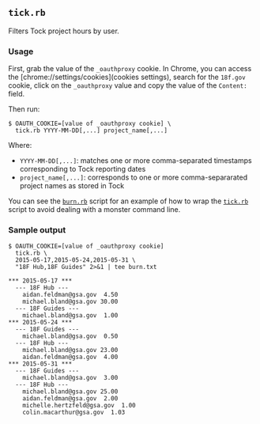 ## `tick.rb`

Filters Tock project hours by user.

### Usage

First, grab the value of the `_oauthproxy` cookie. In Chrome, you can access
the [chrome://settings/cookies](cookies settings), search for the `18f.gov`
cookie, click on the `_oauthproxy` value and copy the value of the `Content:`
field.

Then run:

```shell
$ OAUTH_COOKIE=[value of _oauthproxy cookie] \
  tick.rb YYYY-MM-DD[,...] project_name[,...]
```

Where:

- `YYYY-MM-DD[,...]`: matches one or more comma-separated timestamps
  corresponding to Tock reporting dates
- `project_name[,...]`: corresponds to one or more comma-separarated project
  names as stored in Tock

You can see the [`burn.rb`](./burn.rb) script for an example of how to wrap
the [`tick.rb`](./tick.rb) script to avoid dealing with a monster command
line.

### Sample output

```shell
$ OAUTH_COOKIE=[value of _oauthproxy cookie]
  tick.rb \
  2015-05-17,2015-05-24,2015-05-31 \
  "18F Hub,18F Guides" 2>&1 | tee burn.txt

*** 2015-05-17 ***
  --- 18F Hub ---
    aidan.feldman@gsa.gov  4.50
    michael.bland@gsa.gov 30.00
  --- 18F Guides ---
    michael.bland@gsa.gov  1.00
*** 2015-05-24 ***
  --- 18F Guides ---
    michael.bland@gsa.gov  0.50
  --- 18F Hub ---
    michael.bland@gsa.gov 23.00
    aidan.feldman@gsa.gov  4.00
*** 2015-05-31 ***
  --- 18F Guides ---
    michael.bland@gsa.gov  3.00
  --- 18F Hub ---
    michael.bland@gsa.gov 25.00
    aidan.feldman@gsa.gov  2.00
    michelle.hertzfeld@gsa.gov  1.00
    colin.macarthur@gsa.gov  1.03
```
